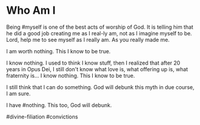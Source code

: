 # Who Am I

  

  

Being #myself is one of the best acts of worship of God. It is telling him that he did a good job creating me as I real-ly am, not as I imagine myself to be. Lord, help me to see myself as I really am. As you really made me.

  

I am worth nothing. This I know to be true.

  

I know nothing. I used to think I know stuff, then I realized that after 20 years in Opus Dei, I still don't know what love is, what offering up is, what fraternity is... I know nothing. This I know to be true.

  

I still think that I can do something. God will debunk this myth in due course, I am sure.

  

I have #nothing. This too, God will debunk.

  

#divine-filiation #convictions